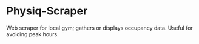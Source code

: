 # Physiq-Scraper
Web scraper for local gym; gathers or displays occupancy data. Useful for avoiding peak hours.
